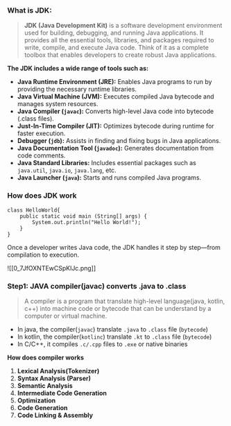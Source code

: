 ### What is JDK:
> **JDK (Java Development Kit)** is a software development environment used for building, debugging, and running Java applications. It provides all the essential tools, libraries, and packages required to write, compile, and execute Java code. Think of it as a complete toolbox that enables developers to create robust Java applications.

**The JDK includes a wide range of tools such as:**
- **Java Runtime Environment (JRE):** Enables Java programs to run by providing the necessary runtime libraries.
- **Java Virtual Machine (JVM):** Executes compiled Java bytecode and manages system resources.
- **Java Compiler (`javac`):** Converts high-level Java code into bytecode (.class files).
- **Just-In-Time Compiler (JIT):** Optimizes bytecode during runtime for faster execution.
- **Debugger (`jdb`):** Assists in finding and fixing bugs in Java applications.
- **Java Documentation Tool (`javadoc`):** Generates documentation from code comments.
- **Java Standard Libraries:** Includes essential packages such as `java.util`, `java.io`, `java.lang`, etc.
- **Java Launcher (`java`):** Starts and runs compiled Java programs.

### How does JDK work

```
class HelloWorld{
    public static void main (String[] args) {
        System.out.println("Hello World!");
    }
}
```

Once a developer writes Java code, the JDK handles it step by step—from compilation to execution.

![[0_7JfOXNTEwCSpKlJc.png]]
### Step1: JAVA compiler(javac) converts .java to .class
> A compiler is a program that translate high-level language(java, kotlin, c++) into machine code or bytecode that can be understand by a computer or virtual machine. 

* In java, the compiler(`javac`) translate `.java` to `.class` file (`bytecode`)
* In kotlin, the compiler(`kotlinc`) translate `.kt` to `.class` file (`bytecode`)
* In C/C++, it compiles `.c/.cpp` files to `.exe` or native binaries

**How does compiler works**
1. **Lexical Analysis(Tokenizer)**
2. **Syntax Analysis (Parser)**
3. **Semantic Analysis**
4. **Intermediate Code Generation**
5. **Optimization**
6. **Code Generation**
7. **Code Linking & Assembly**

